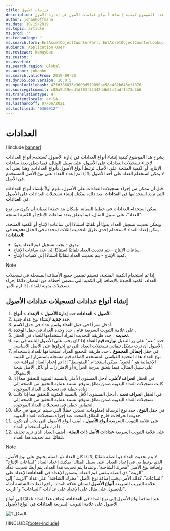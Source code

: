 ```yaml
---
title: قياسات الأصول
description: يشرح هذا الموضوع كيفية إنشاء أنواع قياسات الأصول في إدارة الأصول.
author: johanhoffmann
ms.date: 10/15/2019
ms.topic: article
ms.prod: ''
ms.technology: ''
ms.search.form: EntAssetObjectCounterPart, EntAssetObjectCounterLookup, EntAssetCounterType, EntAssetObjectCounterTotals
audience: Application User
ms.reviewer: kamaybac
ms.custom: ''
ms.assetid: ''
ms.search.region: Global
ms.author: johanho
ms.search.validFrom: 2019-09-30
ms.dyn365.ops.version: 10.0.5
ms.openlocfilehash: 47fd386875e3000d579890ae58a462b643ef1876
ms.sourcegitcommit: c08a9d19eed1df03f32442ddb65a2adf1473d3b6
ms.translationtype: HT
ms.contentlocale: ar-SA
ms.lasthandoff: 07/06/2021
ms.locfileid: "6360912"
---
```

# <a name="counters"></a>العدادات

[!include [banner](../../includes/banner.md)]

يشرح هذا الموضوع كيفية إنشاء أنواع العدادات في إدارة الأصول. تُستخدم أنواع العدادات لإجراء تسجيلات العدادات على الأصول، على سبيل المثال، فيما يتعلق بعدد ساعات الإنتاج، أو الكمية المنتجة على الأصل. ترتبط أنواع الأصول بأنواع العدادات. وهذا يعني أنه لا يمكن استخدام العداد على أحد الأصول إلا إذا تم إعداد العداد على نوع الأصل المستخدم في الأصل.

قبل أن تتمكن من إجراء تسجيلات العدادات على الأصول، تقوم أولاً بإنشاء أنواع العدادات التي تريد استخدامها في **العدادات**. بعد ذلك، يمكنك إنشاء تسجيلات العدادات على الأصول في **العدادات**. 

يمكن استخدام العدادات في خطط الصيانة. بإمكان بند خطة الصيانة أن يكون من نوع "العداد"، على سبيل المثال، فيما يتعلق بعدد ساعات الإنتاج أو الكمية المنتجة. 

ويمكن تحديث تسجيل العداد يدويًا أو تلقائيًا استنادًا إلى ساعات الإنتاج أو الكمية المنتجة. يمكن إعداد العداد لاستخدام إحدى طرق التحديث الثلاث (محددة في الحقل **تحديث** في **العدادات**):
  
- يدوي - يجب تسجيل قيم العداد يدويًا.  
- ساعات الإنتاج - يتم تحديث العداد تلقائيًا استنادًا إلى عدد ساعات الإنتاج.  
- كمية الإنتاج - يتم تحديث العداد تلقائيًا استنادًا إلى كميات الإنتاج.  

>[!NOTE]
>إذا تم استخدام الكمية المنتجة، فسيتم تضمين *جميع* الأصناف المسجلة في تسجيلات العداد، الكمية الجيدة بالإضافة إلى الكمية التي تتضمن أخطاء. من الممكن دائمًا إجراء تسجيلات يدوية للعداد، إذا لزم الأمر.

## <a name="create-counter-types-for-asset-counter-registrations"></a>إنشاء أنواع عدادات لتسجيلات عدادات الأصول

1. حدد **إدارة الأصول** > **الإعداد** > **أنواع‏‎ الأصول** > **العدادات‏‎**.
2. حدد **جديد** لإنشاء نوع عداد جديد.
3. أدخل معرفًا في حقل **العداد** واسم عداد في حقل **الاسم**.
4. على علامة التبويب السريعة **عام** ، حدد وحدة العداد في حقل **الوحدة** .
5. في الحقل‏‎ **تحديث** ، حدد طريقة التحديث المراد استخدامها للعداد.
6. حدد "نعم" على زر التبديل **توارث قيم العداد** إذا كان يجب على الأصول التابعة في بنية الأصول أن ترث بشكل تلقائي تسجيلات العداد التي تم إجراؤها على الأصل الأساسي.
7. في حقل **إجمالي المجموع‬** ، حدد طريقة التجميع المراد استخدامها للعداد باستخدام نوع العداد هذا. التحديد القياسي المستخدم لإضافة قيم مسجلة باستمرار إلى القيمة الإجمالية هو "الجمع". يمكن استخدام "المتوسط" إذا تم إعداد العداد لمراقبة حد، على سبيل المثال، فيما يتعلق بدرجة الحرارة أو الاهتزازات أو تآكل الأصل نتيجة الاستهلاك. 
8. في الحقل **انحراف لأعلى‬**، أدخل المستوى الأعلى بالنسبة المئوية للتحقق مما إذا كانت تسجيلات العداد اليدوية ضمن نطاق متوقع. تستند عملية التحقق من الصحة إلى زيادة خطية في تسجيلات العداد الموجودة.
9. في الحقل **انحراف تحت‬** ، أدخل المستوى الأقل بالنسبة المئوية للتحقق مما إذا كانت تسجيلات العداد اليدوية ضمن نطاق متوقع. تستند عملية التحقق من الصحة إلى انخفاض خطي في تسجيلات العداد الموجودة.
10. في حقل **النوع** ، حدد نوع الرسالة (معلومات، تحذير، خطأ) التي سيتم عرضها في حالة حدوث انحرافات خارج النطاق المحدد عند إجراء تسجيلات العداد اليدوية.
11. على علامة التبويب السريعة **أنواع الأصول** ، أضف أنواع الأصول التي يجب أن تكون قادرة على استخدام العداد.
12. على علامة التبويب السريعة **عدادات الأصل ذات الصلة** ، أضف العداد الذي تريد تحديثه تلقائيًا عند تحديث هذا العداد.


>[!NOTE]
>لا يتم تحديث العداد ذو الصلة تلقائيًا إلا إذا كان العداد ذو الصلة يحتوي على نوع الأصل، الذي يرتبط به، في إعداد العداد. على سبيل المثال: يمكنك إعداد العداد "لساعات الإنتاج" وإضافة نوع الأصل "محرك الشاحنة". وعندما يتم تحديث هذا العداد، يتم أيضًا تحديث عداد "الزيت" ذي الصلة بنفس قيم العداد. يتضمن الإعداد في **العدادات** الإعداد على "الساعات". كذلك الأمر، يجب إضافة نوع الأصل "محرك الشاحنة" على عداد "الزيت" إلى علامة التبويب السريعة **أنواع الأصول** لضمان علاقة العداد. راجع لقطات الشاشة أدناه للحصول على مثال على الإعداد على عدادات "الساعات" و"الزيت".

عند إضافة أنواع الأصول إلى نوع العداد في **العدادات**، يُضاف هذا العداد تلقائيًا إلى أنواع الأصول على علامة التبويب السريعة **العدادات** في [أنواع الأصول](../setup-for-objects/object-types.md).

![الشكل 1.](media/071-setup-for-objects.png)



[!INCLUDE[footer-include](../../../includes/footer-banner.md)]